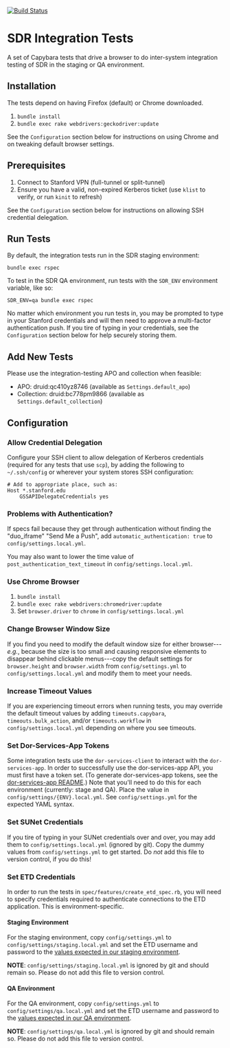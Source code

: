 [![Build Status](https://travis-ci.com/sul-dlss/infrastructure-integration-test.svg?branch=main)](https://travis-ci.com/sul-dlss/infrastructure-integration-test)

# SDR Integration Tests

A set of Capybara tests that drive a browser to do inter-system integration testing of SDR in the staging or QA environment.

## Installation

The tests depend on having Firefox (default) or Chrome downloaded.

1. `bundle install`
1. `bundle exec rake webdrivers:geckodriver:update`

See the `Configuration` section below for instructions on using Chrome and on tweaking default browser settings.

## Prerequisites

1. Connect to Stanford VPN (full-tunnel or split-tunnel)
1. Ensure you have a valid, non-expired Kerberos ticket (use `klist` to verify, or run `kinit` to refresh)

See the `Configuration` section below for instructions on allowing SSH credential delegation.

## Run Tests

By default, the integration tests run in the SDR staging environment:

`bundle exec rspec`

To test in the SDR QA environment, run tests with the `SDR_ENV` environment variable, like so:

```shell
SDR_ENV=qa bundle exec rspec
```

No matter which environment you run tests in, you may be prompted to type in your Stanford credentials and will then need to approve a multi-factor authentication push. If you tire of typing in your credentials, see the `Configuration` section below for help securely storing them.

## Add New Tests

Please use the integration-testing APO and collection when feasible:

* APO: druid:qc410yz8746 (available as `Settings.default_apo`)
* Collection: druid:bc778pm9866 (available as `Settings.default_collection`)

## Configuration

### Allow Credential Delegation

Configure your SSH client to allow delegation of Kerberos credentials (required for any tests that use `scp`), by adding the following to `~/.ssh/config` or wherever your system stores SSH configuration:

```
# Add to appropriate place, such as:
Host *.stanford.edu
    GSSAPIDelegateCredentials yes
```

### Problems with Authentication?

If specs fail because they get through authentication without finding the "duo_iframe" "Send Me a Push", add `automatic_authentication: true` to `config/settings.local.yml`.

You may also want to lower the time value of `post_authentication_text_timeout` in `config/settings.local.yml`.

### Use Chrome Browser

1. `bundle install`
1. `bundle exec rake webdrivers:chromedriver:update`
1. Set `browser.driver` to `chrome` in `config/settings.local.yml`

### Change Browser Window Size

If you find you need to modify the default window size for either browser---*e.g.*, because the size is too small and causing responsive elements to disappear behind clickable menus---copy the default settings for `browser.height` and `browser.width` from `config/settings.yml` to `config/settings.local.yml` and modify them to meet your needs.

### Increase Timeout Values

If you are experiencing timeout errors when running tests, you may override the default timeout values by adding `timeouts.capybara`, `timeouts.bulk_action`, and/or `timeouts.workflow` in `config/settings.local.yml` depending on where you see timeouts.

### Set Dor-Services-App Tokens

Some integration tests use the `dor-services-client` to interact with the `dor-services-app`. In order to successfully use the dor-services-app API, you must first have a token set. (To generate dor-services-app tokens, see the [dor-services-app README](https://github.com/sul-dlss/dor-services-app#authentication).) Note that you'll need to do this for each environment (currently: stage and QA). Place the value in `config/settings/{ENV}.local.yml`. See `config/settings.yml` for the expected YAML syntax.

### Set SUNet Credentials

If you tire of typing in your SUNet credentials over and over, you may add them to `config/settings.local.yml` (ignored by git). Copy the dummy values from `config/settings.yml` to get started. Do *not* add this file to version control, if you do this!

### Set ETD Credentials

In order to run the tests in `spec/features/create_etd_spec.rb`, you will need to specify credentials required to authenticate connections to the ETD application. This is environment-specific.

#### Staging Environment

For the staging environment, copy `config/settings.yml` to `config/settings/staging.local.yml` and set the ETD username and password to the [values expected in our staging environment](https://github.com/sul-dlss/shared_configs/blob/a90c636b968a1ede4886a61dadc799dd5d162fe1/config/settings/production.yml#L34-L35).

**NOTE**: `config/settings/staging.local.yml` is ignored by git and should remain so. Please do not add this file to version control.

#### QA Environment

For the QA environment, copy `config/settings.yml` to `config/settings/qa.local.yml` and set the ETD username and password to the [values expected in our QA environment](https://github.com/sul-dlss/shared_configs/blob/59ead7acbdf351930ad45922fd44e0f45810bf37/config/settings/production.yml#L16-L17).

**NOTE**: `config/settings/qa.local.yml` is ignored by git and should remain so. Please do not add this file to version control.
